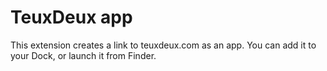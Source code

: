 # TeuxDeux app
This extension creates a link to teuxdeux.com as an app.
You can add it to your Dock, or launch it from Finder.
